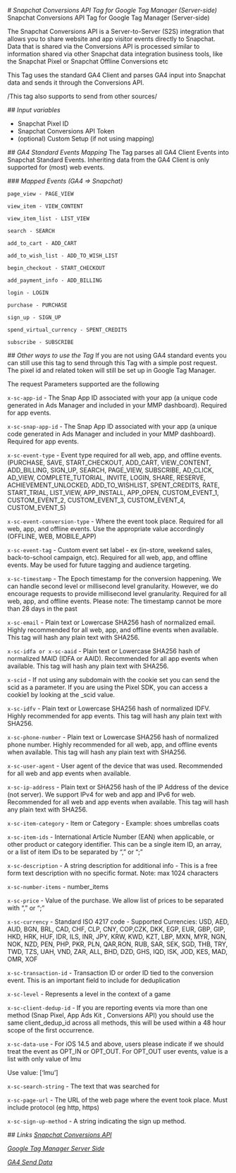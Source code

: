 *# Snapchat Conversions API Tag for Google Tag Manager (Server-side)*
Snapchat Conversions API Tag for Google Tag Manager (Server-side)

The Snapchat Conversions API is a Server-to-Server (S2S) integration that allows you to share website and app visitor events directly to Snapchat. Data that is shared via the Conversions API is processed similar to information shared via other Snapchat data integration business tools, like the Snapchat Pixel or Snapchat Offline Conversions etc

This Tag uses the standard GA4 Client and parses GA4 input into Snapchat data and sends it through the Conversions API.

/This tag also supports to send from other sources/

*## Input variables*
* Snapchat Pixel ID
* Snapchat Conversions API Token
* (optional) Custom Setup (if not using mapping)

*## GA4 Standard Events Mapping*
The Tag parses all GA4 Client Events into Snapchat Standard Events.  Inheriting data from the GA4 Client is only supported for (most) web events.

*### Mapped Events (GA4 => Snapchat)*

  `page_view - PAGE_VIEW`

  `view_item - VIEW_CONTENT`

  `view_item_list - LIST_VIEW`

  `search - SEARCH`

  `add_to_cart - ADD_CART`

  `add_to_wish_list - ADD_TO_WISH_LIST`

  `begin_checkout - START_CHECKOUT`

  `add_payment_info - ADD_BILLING`

  `login - LOGIN`

  `purchase - PURCHASE`

  `sign_up - SIGN_UP`

  `spend_virtual_currency - SPENT_CREDITS`

  `subscribe - SUBSCRIBE`

*## Other ways to use the Tag*
If you are not using GA4 standard events you can still use this tag to send through this Tag with a simple post request. The pixel id and related token will still be set up in Google Tag Manager.

The request Parameters supported are the following

`x-sc-app-id` - The Snap App ID associated with your app (a unique code generated in Ads Manager and included in your MMP dashboard). Required for app events.

`x-sc-snap-app-id` - The Snap App ID associated with your app (a unique code generated in Ads Manager and included in your MMP dashboard). Required for app events.

`x-sc-event-type` - Event type required for all web, app, and offline events. (PURCHASE, SAVE, START_CHECKOUT, ADD_CART, VIEW_CONTENT, ADD_BILLING, SIGN_UP, SEARCH, PAGE_VIEW, SUBSCRIBE, AD_CLICK, AD_VIEW, COMPLETE_TUTORIAL, INVITE, LOGIN, SHARE, RESERVE, ACHIEVEMENT_UNLOCKED, ADD_TO_WISHLIST, SPENT_CREDITS, RATE, START_TRIAL, LIST_VIEW, APP_INSTALL, APP_OPEN, CUSTOM_EVENT_1, CUSTOM_EVENT_2, CUSTOM_EVENT_3, CUSTOM_EVENT_4, CUSTOM_EVENT_5)

`x-sc-event-conversion-type` - Where the event took place. Required for all web, app, and offline events. Use the appropriate value accordingly (OFFLINE, WEB, MOBILE_APP)

`x-sc-event-tag`  - Custom event set label - ex (in-store, weekend sales, back-to-school campaign, etc). Required for all web, app, and offline events. May be used for future tagging and audience targeting.

`x-sc-timestamp` - The Epoch timestamp for the conversion happening. We can handle second level or millisecond level granularity. However, we do encourage requests to provide millisecond level granularity. Required for all web, app, and offline events. Please note: The timestamp cannot be more than 28 days in the past

`x-sc-email` - Plain text or Lowercase SHA256 hash of normalized email. Highly recommended for all web, app, and offline events when available. This tag will hash any plain text with SHA256.

 `x-sc-idfa or x-sc-aaid` - Plain text or Lowercase SHA256 hash of normalized MAID (IDFA or AAID). Recommended for all app events when available. This tag will hash any plain text with SHA256.

`x-scid` - If not using any subdomain with the cookie set you can send the scid as a parameter.  If you are using the Pixel SDK, you can access a cookie1 by looking at the _scid value.

`x-sc-idfv` - Plain text or Lowercase SHA256 hash of normalized IDFV. Highly recommended for app events. This tag will hash any plain text with SHA256.

`x-sc-phone-number` - Plain text or Lowercase SHA256 hash of normalized phone number. Highly recommended for all web, app, and offline events when available. This tag will hash any plain text with SHA256.

`x-sc-user-agent` - User agent of the device that was used. Recommended for all web and app events when available.

`x-sc-ip-address` - Plain text or SHA256 hash of the IP Address of the device (not server). We support IPv4 for web and app and IPv6 for web. Recommended for all web and app events when available.  This tag will hash any plain text with SHA256.

`x-sc-item-category` - Item or Category  - Example:
shoes
umbrellas
coats

`x-sc-item-ids` - International Article Number (EAN) when applicable, or other product or category identifier. This can be a single item ID, an array, or a list of item IDs to be separated by “,” or “;” 

`x-sc-description` - A string description for additional info - This is a free form text description with no specific format. Note: max 1024 characters

`x-sc-number-items` - number_items

`x-sc-price` - Value of the purchase. We allow list of prices to be separated with “,” or “;”

`x-sc-currency` - Standard ISO 4217 code - Supported Currencies: USD, AED, AUD, BGN, BRL, CAD, CHF, CLP, CNY, COP,CZK, DKK, EGP, EUR, GBP, GIP, HKD, HRK, HUF, IDR, ILS, INR, JPY, KRW, KWD, KZT, LBP, MXN, MYR, NGN, NOK, NZD, PEN, PHP, PKR, PLN, QAR,RON, RUB, SAR, SEK, SGD, THB, TRY, TWD, TZS, UAH, VND, ZAR, ALL, BHD, DZD, GHS, IQD, ISK, JOD, KES, MAD, OMR, XOF

`x-sc-transaction-id` - Transaction ID or order ID tied to the conversion event. This is an important field to include for deduplication

`x-sc-level` - Represents a level in the context of a game

`x-sc-client-dedup-id` - If you are reporting events via more than one method (Snap Pixel, App Ads Kit , Conversions API) you should use the same client_dedup_id across all methods, this will be used within a 48 hour scope of the first occurrence.

`x-sc-data-use` - For iOS 14.5 and above, users please indicate if we should treat the event as OPT_IN or OPT_OUT. For OPT_OUT user events, value is a list with only value of lmu 

Use value: [‘lmu’]

`x-sc-search-string` - The text that was searched for

`x-sc-page-url` - The URL of the web page where the event took place. Must include protocol (eg http, https)

`x-sc-sign-up-method` - A string indicating the sign up method.


*## Links*
[_Snapchat Conversions API_](https://marketingapi.snapchat.com/docs/conversion.html)

[_Google Tag Manager Server Side_](https://developers.google.com/tag-platform/tag-manager/server-side)

[_GA4 Send Data_](https://developers.google.com/tag-platform/tag-manager/server-side/send-data)

